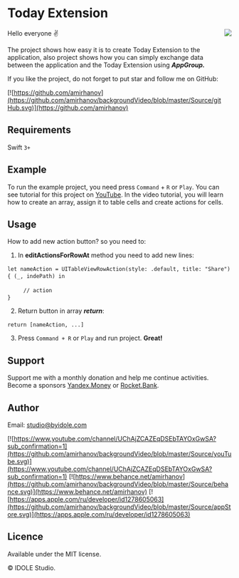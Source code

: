 # Today Extension

<img align="right" src="https://github.com/amirhanov/todayExtension/blob/master/Source/gif.gif" height="250"/>

Hello everyone ✌️ 

The project shows how easy it is to create Today Extension to the application, also project shows how you can simply exchange data between the application and the Today Extension using ***AppGroup.***

If you like the project, do not forget to put star and follow me on GitHub:

[![https://github.com/amirhanov](https://github.com/amirhanov/backgroundVideo/blob/master/Source/gitHub.svg)](https://github.com/amirhanov)

## Requirements

Swift `3+`

## Example

To run the example project, you need press `Command` + `R` or `Play`. You can see tutorial for this project on [YouTube](https://youtu.be/eVBg6xkwGHo). In the video tutorial, you will learn how to create an array, assign it to table cells and create actions for cells.

## Usage

How to add new action button? so you need  to: 

1. In **editActionsForRowAt** method you need to add new lines: 

```
let nameAction = UITableViewRowAction(style: .default, title: "Share") { (_, indePath) in

     // action
}
```

2. Return button in array ***return***:

```
return [nameAction, ...]
```

3. Press `Command + R` or `Play` and run project. **Great!**

## Support

Support me with a monthly donation and help me continue activities. Become a sponsors [Yandex.Money](http://bit.ly/2HivTkw) or [Rocket.Bank](http://bit.ly/2TsB8ov).

## Author

Email: studio@byidole.com

[![https://www.youtube.com/channel/UChAjZCAZEqDSEbTAYOxGwSA?sub_confirmation=1](https://github.com/amirhanov/backgroundVideo/blob/master/Source/youTube.svg)](https://www.youtube.com/channel/UChAjZCAZEqDSEbTAYOxGwSA?sub_confirmation=1) 
[![https://www.behance.net/amirhanov](https://github.com/amirhanov/backgroundVideo/blob/master/Source/behance.svg)](https://www.behance.net/amirhanov)
[![https://apps.apple.com/ru/developer/id1278605063](https://github.com/amirhanov/backgroundVideo/blob/master/Source/appStore.svg)](https://apps.apple.com/ru/developer/id1278605063)

## Licence

Available under the MIT license.

© IDOLE Studio.